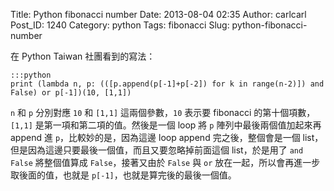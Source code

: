 Title: Python fibonacci number
Date: 2013-08-04 02:35
Author: carlcarl
Post_ID: 1240
Category: python
Tags: fibonacci
Slug: python-fibonacci-number

在 Python Taiwan 社團看到的寫法：

	:::python
    print (lambda n, p: (([p.append(p[-1]+p[-2]) for k in range(n-2)]) and False) or p[-1])(10, [1,1])

`n` 和 `p` 分別對應 `10` 和 `[1,1]` 這兩個參數，`10` 表示要 fibonacci
的第十個項數，`[1,1]` 是第一項和第二項的值。然後是一個 loop 將 `p`
陣列中最後兩個值加起來再 append 進 `p`，比較妙的是，因為這邊 loop append
完之後，整個會是一個
list，但是因為這邊只要最後一個值，而且又要忽略掉前面這個
list，於是用了 `and False` 將整個值算成 `False`，接著又由於
`False` 與 `or` 放在一起，所以會再進一步取後面的值，也就是
`p[-1]`，也就是算完後的最後一個值。
